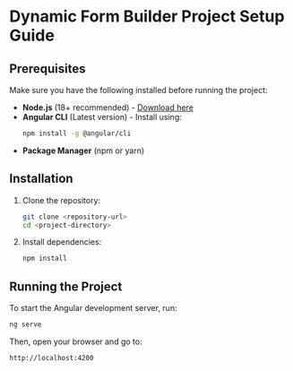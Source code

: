 # Dynamic Form Builder Project Setup Guide

## Prerequisites
Make sure you have the following installed before running the project:
- **Node.js** (18+ recommended) - [Download here](https://nodejs.org/)
- **Angular CLI** (Latest version) - Install using:
  ```sh
  npm install -g @angular/cli
  ```
- **Package Manager** (npm or yarn)

## Installation
1. Clone the repository:
   ```sh
   git clone <repository-url>
   cd <project-directory>
   ```
2. Install dependencies:
   ```sh
   npm install
   ```

## Running the Project
To start the Angular development server, run:
```sh
ng serve
```
Then, open your browser and go to:
```
http://localhost:4200
```
